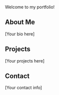 Welcome to my portfolio!

## About Me

[Your bio here]

## Projects

[Your projects here]

## Contact

[Your contact info]